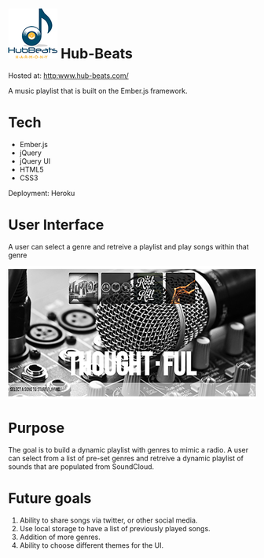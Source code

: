 ![ScreenShot](https://raw.githubusercontent.com/hasmany/hub-beats/master/images/hub-beats.jpg) Hub-Beats
===

Hosted at: <http:www.hub-beats.com/>

A music playlist that is built on the Ember.js framework.

Tech
===

- Ember.js
- jQuery
- jQuery UI
- HTML5
- CSS3

Deployment: Heroku

User Interface
===

A user can select a genre and retreive a playlist and play songs within that genre

![ScreenShot](https://raw.githubusercontent.com/hasmany/hub-beats/master/images/Hub-Beats.png)

Purpose
===

The goal is to build a dynamic playlist with genres to mimic a radio. A user can select from a list of pre-set genres and retreive a dynamic playlist of sounds that are populated from SoundCloud.

Future goals
===

1. Ability to share songs via twitter, or other social media.
2. Use local storage to have a list of previously played songs.
3. Addition of more genres.
4. Ability to choose different themes for the UI.
